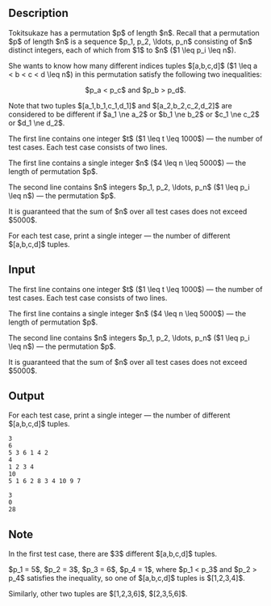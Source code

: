 ## Description

<div><p>Tokitsukaze has a permutation $p$ of length $n$. Recall that a permutation $p$ of length $n$ is a sequence $p_1, p_2, \ldots, p_n$ consisting of $n$ distinct integers, each of which from $1$ to $n$ ($1 \leq p_i \leq n$).</p><p>She wants to know how many different indices tuples $[a,b,c,d]$ ($1 \leq a &lt; b &lt; c &lt; d \leq n$) in this permutation satisfy the following two inequalities:</p><center>  $p_a &lt; p_c$ and $p_b &gt; p_d$. </center><p>Note that two tuples $[a_1,b_1,c_1,d_1]$ and $[a_2,b_2,c_2,d_2]$ are considered to be different if $a_1 \ne a_2$ or $b_1 \ne b_2$ or $c_1 \ne c_2$ or $d_1 \ne d_2$.</p></div><div class="input-specification"><p>The first line contains one integer $t$ ($1 \leq t \leq 1000$)&nbsp;— the number of test cases. Each test case consists of two lines.</p><p>The first line contains a single integer $n$ ($4 \leq n \leq 5000$)&nbsp;— the length of permutation $p$.</p><p>The second line contains $n$ integers $p_1, p_2, \ldots, p_n$ ($1 \leq p_i \leq n$)&nbsp;— the permutation $p$.</p><p>It is guaranteed that the sum of $n$ over all test cases does not exceed $5000$.</p></div><div class="output-specification"><p>For each test case, print a single integer&nbsp;— the number of different $[a,b,c,d]$ tuples.</p></div>

## Input

<p>The first line contains one integer $t$ ($1 \leq t \leq 1000$)&nbsp;— the number of test cases. Each test case consists of two lines.</p><p>The first line contains a single integer $n$ ($4 \leq n \leq 5000$)&nbsp;— the length of permutation $p$.</p><p>The second line contains $n$ integers $p_1, p_2, \ldots, p_n$ ($1 \leq p_i \leq n$)&nbsp;— the permutation $p$.</p><p>It is guaranteed that the sum of $n$ over all test cases does not exceed $5000$.</p>

## Output

<p>For each test case, print a single integer&nbsp;— the number of different $[a,b,c,d]$ tuples.</p>





```input1
3
6
5 3 6 1 4 2
4
1 2 3 4
10
5 1 6 2 8 3 4 10 9 7
```




```output1
3
0
28
```



## Note

<p>In the first test case, there are $3$ different $[a,b,c,d]$ tuples.</p><p>$p_1 = 5$, $p_2 = 3$, $p_3 = 6$, $p_4 = 1$, where $p_1 &lt; p_3$ and $p_2 &gt; p_4$ satisfies the inequality, so one of $[a,b,c,d]$ tuples is $[1,2,3,4]$.</p><p>Similarly, other two tuples are $[1,2,3,6]$, $[2,3,5,6]$.</p>
